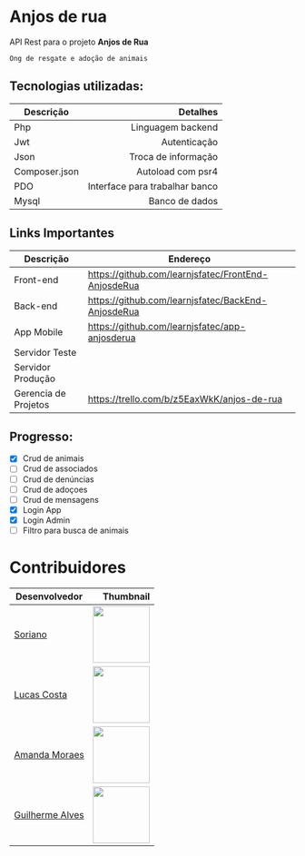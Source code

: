 # Anjos de rua
API Rest para o projeto **Anjos de Rua**

```
Ong de resgate e adoção de animais
```

## Tecnologias utilizadas:

Descrição | Detalhes
--------- | ------:
Php     | Linguagem backend
Jwt    | Autenticação
Json    | Troca de informação
Composer.json  | Autoload com psr4
PDO  | Interface para trabalhar banco
Mysql  | Banco de dados

## Links Importantes

Descrição | Endereço
--------- | ------
Front-end | https://github.com/learnjsfatec/FrontEnd-AnjosdeRua
Back-end | https://github.com/learnjsfatec/BackEnd-AnjosdeRua
App Mobile | https://github.com/learnjsfatec/app-anjosderua
Servidor Teste | 
Servidor Produção | 
Gerencia de Projetos | https://trello.com/b/z5EaxWkK/anjos-de-rua


## Progresso:

- [x] Crud de animais
- [ ] Crud de associados
- [ ] Crud de denúncias
- [ ] Crud de adoçoes
- [ ] Crud de mensagens
- [x] Login App
- [x] Login Admin
- [ ] Filtro para busca de animais

# Contribuidores

Desenvolvedor | Thumbnail
--------- | ------:
[Soriano](https://github.com/gustavoSoriano) | <img src="https://avatars3.githubusercontent.com/u/20995835?s=460&v=4" width="100"/>
[Lucas Costa](https://github.com/01lucas-costa) | <img src="https://avatars3.githubusercontent.com/u/28660804?s=460&v=4" width="100"/>
[Amanda Moraes](https://github.com/amandamoraes07) | <img src="https://avatars2.githubusercontent.com/u/33162975?s=460&v=4" width="100"/>
[Guilherme Alves](https://github.com/ghfa) | <img src="https://avatars1.githubusercontent.com/u/28818073?s=460&v=4" width="100"/>



